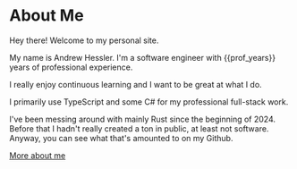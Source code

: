 <!--
title: heffree.dev - Home
-->
# About Me
Hey there! Welcome to my personal site.

My name is Andrew Hessler. I'm a software engineer with {{prof_years}} years of professional experience.

I really enjoy continuous learning and I want to be great at what I do.

I primarily use TypeScript and some C# for my professional full-stack work.

I've been messing around with mainly Rust since the beginning of 2024. 
Before that I hadn't really created a ton in public, at least not software. Anyway, you can see what that's amounted to on my Github.

[More about me](./blog/about-me-continued.html)
